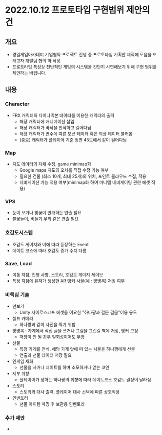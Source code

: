 # 2022.10.12 프로토타입 구현범위 제안의 건

## 개요
- 경일게임아카데미 기업협약 프로젝트 진행 중 프로토타입 기획안 제작에 도움을 보태고자 개발팀 협의 하 작성
- 프로토타입 특성상 전반적인 게임의 시스템을 간단히 시연해보기 위해 구현 범위를 제안하는 바입니다.

## 내용

### Character
- FRX 캐릭터와 다이나믹본 데이터를 이용한 캐릭터의 출력
  - 해당 캐릭터에 애니메이션 삽입
  - 해당 캐릭터가 바닥을 인식하고 걸어다님
  - 해당 캐릭터가 변수에 따른 모션 데이터 혹은 의상 데이터 불러옴
  - (중요) 캐릭터가 플레이어 기준 정면 45도에서 같이 걸어다님
> 

### Map
- 지도 데이터의 자체 수정, game minimap화
  - Google maps 지도의 오차를 직접 수정 가능 여부
  - 필요한 건물 (최소 10개, 최대 25개)의 위치, 포인트 클라우드 수집, 적용
  - 네비게이션 기능 적용 여부(minimap화 하여 미니맵 네비게이팅 관련 에셋 적용)
>

### VPS
- 눈이 오거나 벚꽃이 만개하는 연출 필요
- 불꽃놀이, 비둘기 무리 같은 연출 필요
>

### 호감도시스템
- 호감도 게이지와 이에 따라 등장하는 Event
- 데이트 코스에 따라 호감도 증가 수치 다름
>

### Save, Load
- 이동 지점, 진행 사항, 스토리, 호감도 게이지 세이브
- 특정 지점에 유저가 생성한 AR 앵커 사물(예 : 방명록) 저장 여부
>

### 비핵심 기술
- 만보기
  -  Unity 자이로스코프 에셋을 이요한 "하나짱과 걸은 걸음"이용 용도
- 셀프 카메라
  - 하나짱과 같이 사진을 찍기 위함
- 방명록 : 가게에서 직접 글을 쓰거나 그림을 그린걸 벽에 저장, 앵커 고정
  - 저장이 안 될 경우 일회성이어도 무방
- 선물
  - 특정 가게를 인식, 해당 가게 앞에 떠 있는 사물을 하나짱에게 선물
  - 연출과 선물 데이터 저장 필요
- 인게임 재화
  - 선물을 사거나 데이트를 하며 소모하거나 얻는 코인
- 세부 취향
  - 플레이어가 정하는 하나짱의 취향에 따라 데이트코스 호감도 결정이 달라짐
- 스토리
  - 스토리와 대사 출력, 플레이어 대사 선택에 따른 상호작용
- 인벤토리
  - 선물 아이템 파밍 후 보관용 인벤토리
>

### 추가 제안
- 